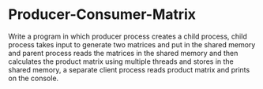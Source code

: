 # Producer-Consumer-Matrix
Write a program in which producer process creates a child process, child process takes input to generate two matrices and put in the shared memory and parent process reads the matrices in the shared memory and then calculates the product matrix using multiple threads and stores in the shared memory, a separate client process reads product matrix and prints on the console.
